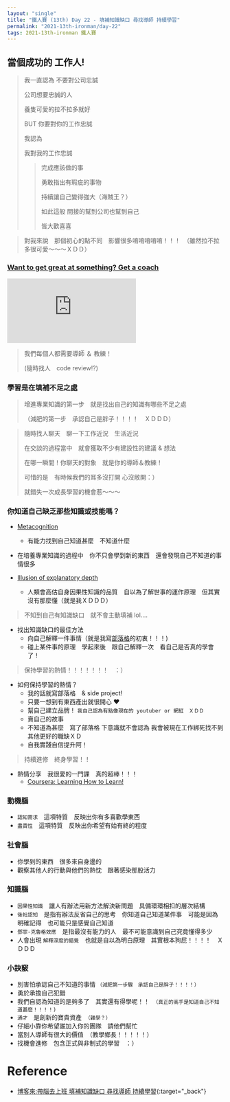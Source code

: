 ```yaml
---
layout: "single"
title: "鐵人賽 (13th) Day 22 - 填補知識缺口 尋找導師 持續學習"
permalink: "2021-13th-ironman/day-22"
tags: 2021-13th-ironman 鐵人賽
---
```

 
## 當個成功的 工作人!

> 我一直認為 不要對公司忠誠 
>
> 公司想要忠誠的人
>
> 養隻可愛的拉不拉多就好
>
> BUT 你要對你的工作忠誠
>
> 我認為
>
> 我對我的工作忠誠 
>>
>> 完成應該做的事 
>>
>> 勇敢指出有瑕疵的事物
>>
>> 持續讓自己變得強大（海賊王？） 
>>
>> 如此這般 間接的幫到公司也幫到自己
>>
>> 皆大歡喜喜 

> 對我來說　那個初心的點不同　影響很多唷唷唷唷唷！！！　（雖然拉不拉多很可愛～～～ＸＤＤ）

### [Want to get great at something? Get a coach](https://www.youtube.com/watch?v=oHDq1PcYkT4)

<iframe src="https://www.youtube.com/embed/oHDq1PcYkT4" title="YouTube video player" frameborder="0" allow="accelerometer; autoplay; clipboard-write; encrypted-media; gyroscope; picture-in-picture" allowfullscreen></iframe>

> 我們每個人都需要導師 ＆ 教練！
>
> (隨時找人　code review!?)


### 學習是在填補不足之處


> 增進專業知識的第一步　就是找出自己的知識有哪些不足之處
>
>（減肥的第一步　承認自己是胖子！！！！　ＸＤＤＤ）

> 隨時找人聊天　聊一下工作近況　生活近況
>
> 在交談的過程當中　就會獲取不少有建設性的建議 & 想法
>
> 在哪一瞬間！你聊天的對象　就是你的導師＆教練！
>
> 可惜的是　有時候我們的耳多沒打開 心沒敞開：）
> 
> 就錯失一次成長學習的機會惹～～～

###  你知道自己缺乏那些知識或技能嗎？

- [Metacognition](https://en.wikipedia.org/wiki/Metacognition)
   - 有能力找到自己知道甚麼　不知道什麼

- 在培養專業知識的過程中　你不只會學到新的東西　還會發現自己不知道的事情很多

- [Illusion of explanatory depth](https://thedecisionlab.com/biases/the-illusion-of-explanatory-depth/#:~:text=What%20is%20illusion%20of%20explanatory,our%20limited%20understanding%20of%20it.)

   - 人類會高估自身因果性知識的品質　自以為了解世事的運作原理　但其實沒有那麼懂（就是我ＸＤＤＤ）


> 不知到自己有知識缺口　就不會主動填補 lol....

- 找出知識缺口的最佳方法
   - 向自己解釋一件事情（就是我寫[部落格](https://yuting3656.github.io/yutingblog/about/)的初衷！！！)
   - 碰上某件事的原理　學起來後　跟自己解釋一次　看自己是否真的學會了！

> 保持學習的熱情！！！！！！！　：）

- 如何保持學習的熱情？
   - 我的話就寫部落格　& side project!
   - 只要一想到有東西產出就很開心 :heart:
   - 幫自己建立品牌！ `我自己認為有點像現在的 youtuber or 網紅　ＸＤＤ`
   - 賣自己的故事 
   - 不知道為甚麼　寫了部落格 下意識就不會認為 我會被現在工作綁死找不到其他更好的職缺ＸＤ　
   - 自我實踐自信提升阿！

> 持續進修　終身學習！！
>
- 熱情分享　我很愛的一門課　真的超棒！！！
   -  [Coursera: Learning How to Learn!](https://www.coursera.org/learn/learning-how-to-learn)


### 動機腦

- `認知需求`　這項特質　反映出你有多喜歡學東西
- `盡責性`　這項特質　反映出你希望有始有終的程度

### 社會腦

- 你學到的東西　很多來自身邊的
- 觀察其他人的行動與他們的熱忱　跟著感染那股活力

### 知識腦

- `因果性知識`　讓人有辦法用新方法解決新問題　具備環環相扣的層次結構
- `後社認知`　是指有辦法反省自己的思考　你知道自己知道某件事　可能是因為明確記得　也可能只是感覺自己知道
- `鄧寧-克魯格效應`　是指最沒有能力的人　最不可能意識到自己究竟懂得多少
- 人會出現 `解釋深度的錯覺`　也就是自以為明白原理　其實根本狗屁！！！！　ＸＤＤＤ 

### 小訣竅

- 別害怕承認自己不知道的事情 `（減肥第一步驟　承認自己是胖子！！！！）`
- 勇於承擔自己犯錯
- 我們自認為知道的是夠多了　其實還有得學呢！！　`（真正的高手是知道自己不知道甚麼！！！！)`
- `通才`　是創新的寶貴資產　`（雜學？）`
- 仔細小靠你希望誰加入你的團隊　請他們幫忙
- 當別人導師有很大的價值　（教學鄉長！！！！！）
- 找機會進修　包含正式與非制式的學習　：）


# Reference

- [博客來:帶腦去上班 填補知識缺口 尋找導師 持續學習](https://www.books.com.tw/products/0010874379?sloc=main){:target="\_back"}
